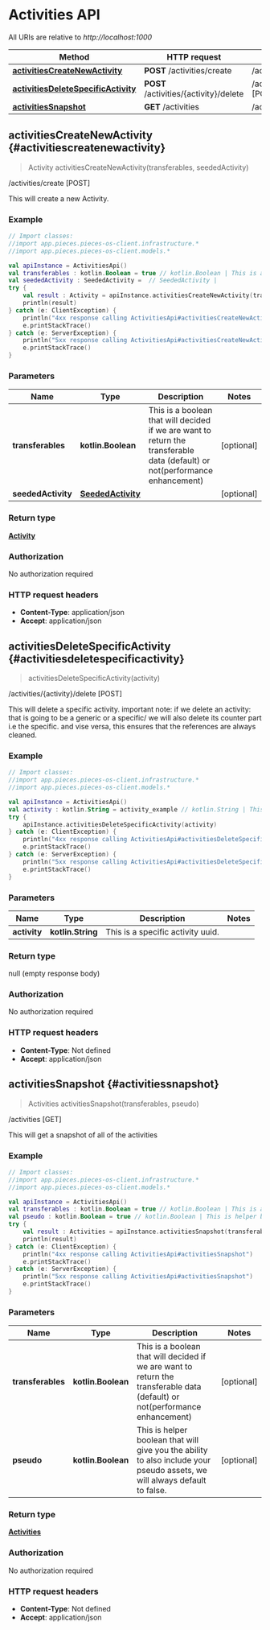 # Activities API

All URIs are relative to *http://localhost:1000*

Method | HTTP request | Description
------------- | ------------- | -------------
[**activitiesCreateNewActivity**](#activitiescreatenewactivity) | **POST** /activities/create | /activities/create [POST]
[**activitiesDeleteSpecificActivity**](#activitiesdeletespecificactivity) | **POST** /activities/\{activity\}/delete | /activities/\{activity\}/delete [POST]
[**activitiesSnapshot**](#activitiessnapshot) | **GET** /activities | /activities [GET]


## **activitiesCreateNewActivity** {#activitiescreatenewactivity}
> Activity activitiesCreateNewActivity(transferables, seededActivity)

/activities/create [POST]

This will create a new Activity.

### Example
```kotlin
// Import classes:
//import app.pieces.pieces-os-client.infrastructure.*
//import app.pieces.pieces-os-client.models.*

val apiInstance = ActivitiesApi()
val transferables : kotlin.Boolean = true // kotlin.Boolean | This is a boolean that will decided if we are want to return the transferable data (default) or not(performance enhancement)
val seededActivity : SeededActivity =  // SeededActivity | 
try {
    val result : Activity = apiInstance.activitiesCreateNewActivity(transferables, seededActivity)
    println(result)
} catch (e: ClientException) {
    println("4xx response calling ActivitiesApi#activitiesCreateNewActivity")
    e.printStackTrace()
} catch (e: ServerException) {
    println("5xx response calling ActivitiesApi#activitiesCreateNewActivity")
    e.printStackTrace()
}
```

### Parameters

Name | Type | Description  | Notes
------------- | ------------- | ------------- | -------------
 **transferables** | **kotlin.Boolean**| This is a boolean that will decided if we are want to return the transferable data (default) or not(performance enhancement) | [optional]
 **seededActivity** | [**SeededActivity**](../models/SeededActivity)|  | [optional]

### Return type

[**Activity**](../models/Activity)

### Authorization

No authorization required

### HTTP request headers

 - **Content-Type**: application/json
 - **Accept**: application/json

## **activitiesDeleteSpecificActivity** {#activitiesdeletespecificactivity}
> activitiesDeleteSpecificActivity(activity)

/activities/\{activity\}/delete [POST]

This will delete a specific activity.  important note: if we delete an activity: that is going to be a generic or a specific/ we will also delete its counter part i.e the specific. and vise versa, this ensures that the references are always cleaned.

### Example
```kotlin
// Import classes:
//import app.pieces.pieces-os-client.infrastructure.*
//import app.pieces.pieces-os-client.models.*

val apiInstance = ActivitiesApi()
val activity : kotlin.String = activity_example // kotlin.String | This is a specific activity uuid.
try {
    apiInstance.activitiesDeleteSpecificActivity(activity)
} catch (e: ClientException) {
    println("4xx response calling ActivitiesApi#activitiesDeleteSpecificActivity")
    e.printStackTrace()
} catch (e: ServerException) {
    println("5xx response calling ActivitiesApi#activitiesDeleteSpecificActivity")
    e.printStackTrace()
}
```

### Parameters

Name | Type | Description  | Notes
------------- | ------------- | ------------- | -------------
 **activity** | **kotlin.String**| This is a specific activity uuid. |

### Return type

null (empty response body)

### Authorization

No authorization required

### HTTP request headers

 - **Content-Type**: Not defined
 - **Accept**: application/json

## **activitiesSnapshot** {#activitiessnapshot}
> Activities activitiesSnapshot(transferables, pseudo)

/activities [GET]

This will get a snapshot of all of the activities

### Example
```kotlin
// Import classes:
//import app.pieces.pieces-os-client.infrastructure.*
//import app.pieces.pieces-os-client.models.*

val apiInstance = ActivitiesApi()
val transferables : kotlin.Boolean = true // kotlin.Boolean | This is a boolean that will decided if we are want to return the transferable data (default) or not(performance enhancement)
val pseudo : kotlin.Boolean = true // kotlin.Boolean | This is helper boolean that will give you the ability to also include your pseudo assets, we will always default to false.
try {
    val result : Activities = apiInstance.activitiesSnapshot(transferables, pseudo)
    println(result)
} catch (e: ClientException) {
    println("4xx response calling ActivitiesApi#activitiesSnapshot")
    e.printStackTrace()
} catch (e: ServerException) {
    println("5xx response calling ActivitiesApi#activitiesSnapshot")
    e.printStackTrace()
}
```

### Parameters

Name | Type | Description  | Notes
------------- | ------------- | ------------- | -------------
 **transferables** | **kotlin.Boolean**| This is a boolean that will decided if we are want to return the transferable data (default) or not(performance enhancement) | [optional]
 **pseudo** | **kotlin.Boolean**| This is helper boolean that will give you the ability to also include your pseudo assets, we will always default to false. | [optional]

### Return type

[**Activities**](../models/Activities)

### Authorization

No authorization required

### HTTP request headers

 - **Content-Type**: Not defined
 - **Accept**: application/json

